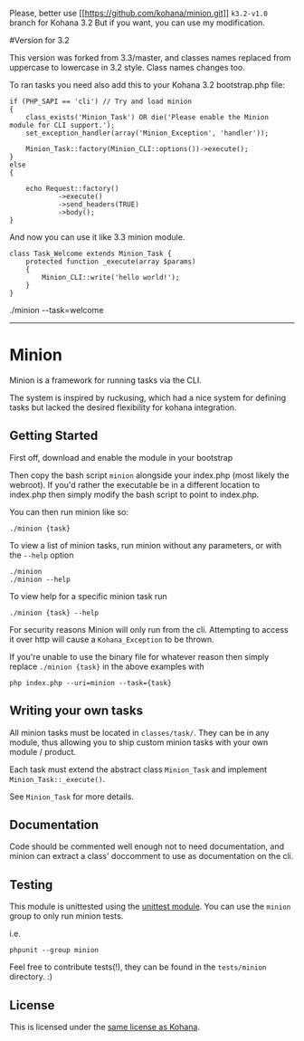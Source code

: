 Please, better use [[https://github.com/kohana/minion.git]] `k3.2-v1.0` branch for Kohana 3.2
But if you want, you can use my modification.

#Version for 3.2

This version was forked from 3.3/master, and classes names replaced from uppercase to lowercase in 3.2 style.
Class names changes too.

To ran tasks you need also add this to your Kohana 3.2 bootstrap.php file:

    if (PHP_SAPI == 'cli') // Try and load minion
    {
        class_exists('Minion_Task') OR die('Please enable the Minion module for CLI support.');
        set_exception_handler(array('Minion_Exception', 'handler'));

        Minion_Task::factory(Minion_CLI::options())->execute();
    }
    else
    {

        echo Request::factory()
                ->execute()
                ->send_headers(TRUE)
                ->body();
    }

And now you can use it like 3.3 minion module.

    class Task_Welcome extends Minion_Task {
        protected function _execute(array $params)
        {
            Minion_CLI::write('hello world!');
        }
    }

./minion --task=welcome

---------------

# Minion

Minion is a framework for running tasks via the CLI.

The system is inspired by ruckusing, which had a nice system for defining tasks but lacked the desired flexibility for kohana integration.

## Getting Started

First off, download and enable the module in your bootstrap

Then copy the bash script `minion` alongside your index.php (most likely the webroot).
If you'd rather the executable be in a different location to index.php then simply modify the bash script to point to index.php.

You can then run minion like so:

	./minion {task}

To view a list of minion tasks, run minion without any parameters, or with the `--help` option

	./minion
	./minion --help

To view help for a specific minion task run

	./minion {task} --help

For security reasons Minion will only run from the cli.  Attempting to access it over http will cause
a `Kohana_Exception` to be thrown.

If you're unable to use the binary file for whatever reason then simply replace `./minion {task}` in the above
examples with

	php index.php --uri=minion --task={task}

## Writing your own tasks

All minion tasks must be located in `classes/task/`.  They can be in any module, thus allowing you to
ship custom minion tasks with your own module / product.

Each task must extend the abstract class `Minion_Task` and implement `Minion_Task::_execute()`.

See `Minion_Task` for more details.

## Documentation

Code should be commented well enough not to need documentation, and minion can extract a class' doccomment to use
as documentation on the cli.

## Testing

This module is unittested using the [unittest module](http://github.com/kohana/unittest).
You can use the `minion` group to only run minion tests.

i.e.

	phpunit --group minion

Feel free to contribute tests(!), they can be found in the `tests/minion` directory. :)

## License

This is licensed under the [same license as Kohana](http://kohanaframework.org/license).
